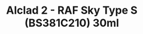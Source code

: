 ---
layout: product
title: "Alclad 2 - RAF Sky Type S (BS381C210) 30ml"
price: "TBA" 
desc: "Metalizer boja"
img_path: "/assets/img/ALCE011.webp"
brand: "N/A"
available: false
special_offer: false
new: false
soon: false
cat: "040000"
subcat: "040300"
subsubcat: "0N/A"
sifra: "ALCE011"
popular: false
spec: false
---